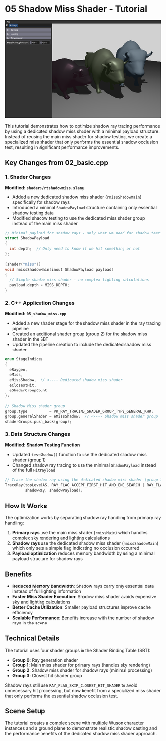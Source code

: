 # 05 Shadow Miss Shader - Tutorial
![](/docs/images/05.png)

This tutorial demonstrates how to optimize shadow ray tracing performance by using a dedicated shadow miss shader with a minimal payload structure. Instead of reusing the main miss shader for shadow testing, we create a specialized miss shader that only performs the essential shadow occlusion test, resulting in significant performance improvements.

## Key Changes from 02_basic.cpp

### 1. Shader Changes
**Modified: `shaders/rtshadowmiss.slang`**
- Added a new dedicated shadow miss shader (`rmissShadowMain`) specifically for shadow rays
- Introduced a minimal `ShadowPayload` structure containing only essential shadow testing data
- Modified shadow testing to use the dedicated miss shader group instead of the main miss shader

```cpp
// Minimal payload for shadow rays - only what we need for shadow testing
struct ShadowPayload
{
  int depth;  // Only need to know if we hit something or not
};

[shader("miss")]
void rmissShadowMain(inout ShadowPayload payload)
{
  // Simple shadow miss shader - no complex lighting calculations
  payload.depth = MISS_DEPTH;
}
```

### 2. C++ Application Changes
**Modified: `05_shadow_miss.cpp`**
- Added a new shader stage for the shadow miss shader in the ray tracing pipeline
- Created an additional shader group (group 2) for the shadow miss shader in the SBT
- Updated the pipeline creation to include the dedicated shadow miss shader

```cpp
enum StageIndices
{
  eRaygen,
  eMiss,
  eMissShadow,  // <---- Dedicated shadow miss shader
  eClosestHit,
  eShaderGroupCount
};

// Shadow Miss shader group
group.type          = VK_RAY_TRACING_SHADER_GROUP_TYPE_GENERAL_KHR;
group.generalShader = eMissShadow;  // <---- Shadow miss shader group
shaderGroups.push_back(group);
```

### 3. Data Structure Changes
**Modified: Shadow Testing Function**
- Updated `testShadow()` function to use the dedicated shadow miss shader (group 1)
- Changed shadow ray tracing to use the minimal `ShadowPayload` instead of the full `HitPayload`

```cpp
// Trace the shadow ray using the dedicated shadow miss shader (group 1)
TraceRay(topLevelAS, RAY_FLAG_ACCEPT_FIRST_HIT_AND_END_SEARCH | RAY_FLAG_SKIP_CLOSEST_HIT_SHADER, 0xff, 0, 0, 1,
         shadowRay, shadowPayload);
```

## How It Works

The optimization works by separating shadow ray handling from primary ray handling:

1. **Primary rays** use the main miss shader (`rmissMain`) which handles complex sky rendering and lighting calculations
2. **Shadow rays** use the dedicated shadow miss shader (`rmissShadowMain`) which only sets a simple flag indicating no occlusion occurred
3. **Payload optimization** reduces memory bandwidth by using a minimal payload structure for shadow rays

## Benefits

- **Reduced Memory Bandwidth**: Shadow rays carry only essential data instead of full lighting information
- **Faster Miss Shader Execution**: Shadow miss shader avoids expensive sky and lighting calculations
- **Better Cache Utilization**: Smaller payload structures improve cache efficiency
- **Scalable Performance**: Benefits increase with the number of shadow rays in the scene

## Technical Details

The tutorial uses four shader groups in the Shader Binding Table (SBT):
- **Group 0**: Ray generation shader
- **Group 1**: Main miss shader for primary rays (handles sky rendering)
- **Group 2**: Shadow miss shader for shadow rays (minimal processing)
- **Group 3**: Closest hit shader group

Shadow rays still use `RAY_FLAG_SKIP_CLOSEST_HIT_SHADER` to avoid unnecessary hit processing, but now benefit from a specialized miss shader that only performs the essential shadow occlusion test.

## Scene Setup

The tutorial creates a complex scene with multiple Wuson character instances and a ground plane to demonstrate realistic shadow casting and the performance benefits of the dedicated shadow miss shader approach.
